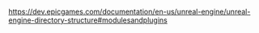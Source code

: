 https://dev.epicgames.com/documentation/en-us/unreal-engine/unreal-engine-directory-structure#modulesandplugins
